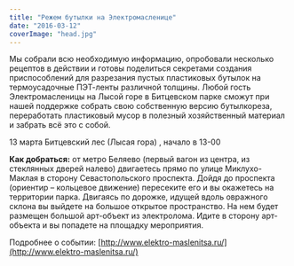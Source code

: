 ```yaml
---
title: "Режем бутылки на Электромасленице"
date: "2016-03-12"
coverImage: "head.jpg"
---
```


Мы собрали всю необходимую информацию, опробовали несколько рецептов в действии и готовы поделиться секретами создания приспособлений для разрезания пустых пластиковых бутылок на термоусадочные ПЭТ-ленты различной толщины. Любой гость Электромасленицы на Лысой горе в Битцевском парке сможут при нашей поддержке собрать свою собственную версию бутылкореза, переработать пластиковый мусор в полезный хозяйственный материал и забрать всё это с собой.

13 марта Битцевский лес (Лысая гора) , начало в 13-00

**Как добраться:** от метро Беляево (первый вагон из центра, из стеклянных дверей налево) двигаетесь прямо по улице Миклухо-Маклая в сторону Севастопольского проспекта. Дойдя до проспекта (ориентир – кольцевое движение) пересеките его и вы окажетесь на территории парка. Двигаясь по дорожке, идущей вдоль овражного склона вы выйдете на большое открытое пространство. На нем будет размещен большой арт-объект из электролома. Идите в сторону арт-объекта и вы попадете на площадку мероприятия.

Подробнее о событии: [http://www.elektro-maslenitsa.ru/](http://www.elektro-maslenitsa.ru/)
